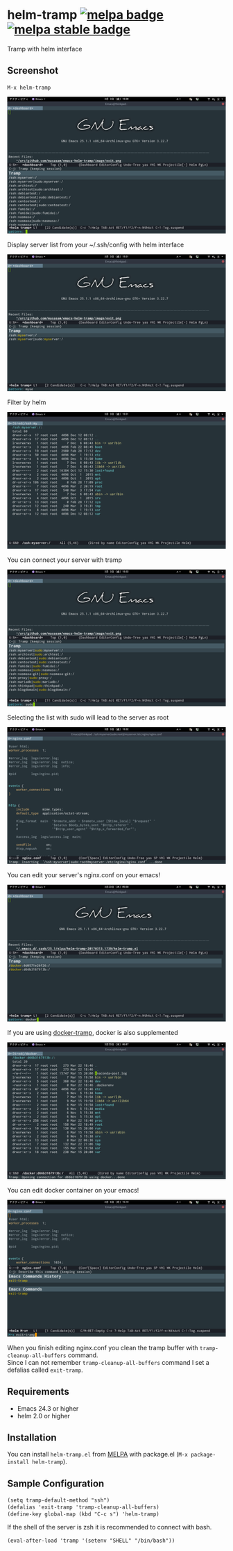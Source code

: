 # helm-tramp [![melpa badge][melpa-badge]][melpa-link] [![melpa stable badge][melpa-stable-badge]][melpa-stable-link]

Tramp with helm interface

## Screenshot

    M-x helm-tramp

![helm-tramp1](image/image1.png)

Display server list from your ~/.ssh/config with helm interface

![helm-tramp2](image/image2.png)

Filter by helm

![helm-tramp3](image/image3.png)

You can connect your server with tramp

![helm-tramp4](image/image4.png)

Selecting the list with sudo will lead to the server as root

![helm-tramp5](image/image5.png)

You can edit your server's nginx.conf on your emacs!

![docker-tramp](image/docker-tramp.png)

If you are using [docker-tramp](https://github.com/emacs-pe/docker-tramp.el), docker is also supplemented

![docker-tramp1](image/docker-tramp1.png)

You can edit docker container on your emacs!

![helm-exit](image/exit.png)

When you finish editing nginx.conf you clean the tramp buffer with `tramp-cleanup-all-buffers` command.  
Since I can not remember `tramp-cleanup-all-buffers` command I set a defalias called `exit-tramp`.  

## Requirements

- Emacs 24.3 or higher
- helm 2.0 or higher

## Installation

You can install `helm-tramp.el` from [MELPA](http://melpa.org) with package.el
(`M-x package-install helm-tramp`).

## Sample Configuration

	(setq tramp-default-method "ssh")
    (defalias 'exit-tramp 'tramp-cleanup-all-buffers)
    (define-key global-map (kbd "C-c s") 'helm-tramp)

If the shell of the server is zsh it is recommended to connect with bash.  

    (eval-after-load 'tramp '(setenv "SHELL" "/bin/bash"))

[melpa-link]: http://melpa.org/#/helm-tramp
[melpa-badge]: http://melpa.org/packages/helm-tramp-badge.svg
[melpa-stable-link]: http://stable.melpa.org/#/helm-tramp
[melpa-stable-badge]: http://stable.melpa.org/packages/helm-tramp-badge.svg
